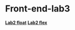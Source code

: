 # Front-end-lab3
**[Lab2 float](https://ukioxz.github.io/Front-end-lab3/index)**
**[Lab2 flex](https://ukioxz.github.io/Front-end-lab3/index-flex)**
